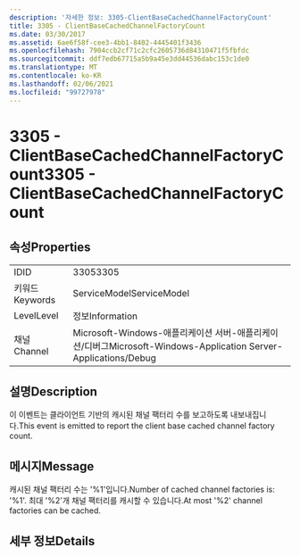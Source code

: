 ```yaml
---
description: '자세한 정보: 3305-ClientBaseCachedChannelFactoryCount'
title: 3305 - ClientBaseCachedChannelFactoryCount
ms.date: 03/30/2017
ms.assetid: 6ae6f58f-cee3-4bb1-8402-4445401f3436
ms.openlocfilehash: 7904ccb2cf71c2cfc2605736d84310471f5fbfdc
ms.sourcegitcommit: ddf7edb67715a5b9a45e3dd44536dabc153c1de0
ms.translationtype: MT
ms.contentlocale: ko-KR
ms.lasthandoff: 02/06/2021
ms.locfileid: "99727978"
---
```

# <a name="3305---clientbasecachedchannelfactorycount"></a><span data-ttu-id="b653e-103">3305 - ClientBaseCachedChannelFactoryCount</span><span class="sxs-lookup"><span data-stu-id="b653e-103">3305 - ClientBaseCachedChannelFactoryCount</span></span>

## <a name="properties"></a><span data-ttu-id="b653e-104">속성</span><span class="sxs-lookup"><span data-stu-id="b653e-104">Properties</span></span>  
  
|||  
|-|-|  
|<span data-ttu-id="b653e-105">ID</span><span class="sxs-lookup"><span data-stu-id="b653e-105">ID</span></span>|<span data-ttu-id="b653e-106">3305</span><span class="sxs-lookup"><span data-stu-id="b653e-106">3305</span></span>|  
|<span data-ttu-id="b653e-107">키워드</span><span class="sxs-lookup"><span data-stu-id="b653e-107">Keywords</span></span>|<span data-ttu-id="b653e-108">ServiceModel</span><span class="sxs-lookup"><span data-stu-id="b653e-108">ServiceModel</span></span>|  
|<span data-ttu-id="b653e-109">Level</span><span class="sxs-lookup"><span data-stu-id="b653e-109">Level</span></span>|<span data-ttu-id="b653e-110">정보</span><span class="sxs-lookup"><span data-stu-id="b653e-110">Information</span></span>|  
|<span data-ttu-id="b653e-111">채널</span><span class="sxs-lookup"><span data-stu-id="b653e-111">Channel</span></span>|<span data-ttu-id="b653e-112">Microsoft-Windows-애플리케이션 서버-애플리케이션/디버그</span><span class="sxs-lookup"><span data-stu-id="b653e-112">Microsoft-Windows-Application Server-Applications/Debug</span></span>|  
  
## <a name="description"></a><span data-ttu-id="b653e-113">설명</span><span class="sxs-lookup"><span data-stu-id="b653e-113">Description</span></span>  

 <span data-ttu-id="b653e-114">이 이벤트는 클라이언트 기반의 캐시된 채널 팩터리 수를 보고하도록 내보내집니다.</span><span class="sxs-lookup"><span data-stu-id="b653e-114">This event is emitted to report the client base cached channel factory count.</span></span>  
  
## <a name="message"></a><span data-ttu-id="b653e-115">메시지</span><span class="sxs-lookup"><span data-stu-id="b653e-115">Message</span></span>  

 <span data-ttu-id="b653e-116">캐시된 채널 팩터리 수는 '%1'입니다.</span><span class="sxs-lookup"><span data-stu-id="b653e-116">Number of cached channel factories is: '%1'.</span></span>  <span data-ttu-id="b653e-117">최대 '%2'개 채널 팩터리를 캐시할 수 있습니다.</span><span class="sxs-lookup"><span data-stu-id="b653e-117">At most '%2' channel factories can be cached.</span></span>  
  
## <a name="details"></a><span data-ttu-id="b653e-118">세부 정보</span><span class="sxs-lookup"><span data-stu-id="b653e-118">Details</span></span>
